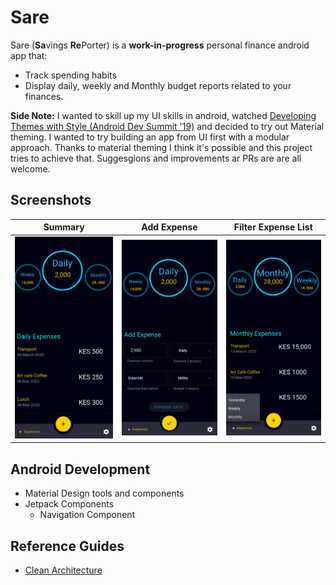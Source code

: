 # Sare
Sare (**Sa**vings **Re**Porter) is a **work-in-progress** personal finance android app that:
 * Track spending habits
 * Display daily, weekly and Monthly budget reports related to your finances.

**Side Note:** I wanted to skill up my UI skills in android, watched [Developing Themes with Style (Android Dev Summit '19)](https://www.youtube.com/watch?v=Owkf8DhAOSo&t=1282s) and decided to try out Material theming. I wanted to try building an app from UI first with a modular approach. Thanks to material theming I think it's possible and this project tries to achieve that. Suggesgions and improvements ar PRs are are all welcome.


## Screenshots
| Summary | Add Expense | Filter Expense List |
| ------- | ----------- | ------------------- |
| ![Summary](/screenshots/summary.png) | ![Add Expense](/screenshots/add_expenses.png) | ![Filter Expenses](/screenshots/filter_list.png)|

##  Android Development
* Material Design tools and components
* Jetpack Components
   * Navigation Component

## Reference Guides
* [Clean Architecture](https://proandroiddev.com/multiple-ways-of-defining-clean-architecture-layers-bbb70afa5d4a)

